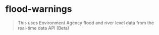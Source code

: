 # flood-warnings

> This uses Environment Agency flood and river level data from the real-time data API (Beta)
